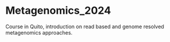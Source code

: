 # Metagenomics_2024
Course in Quito, introduction on read based and genome resolved metagenomics approaches. 
